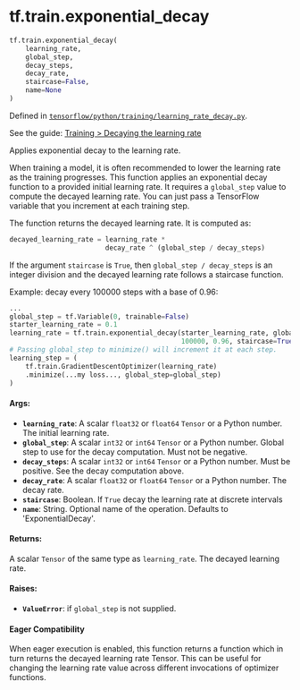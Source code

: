 <div itemscope itemtype="http://developers.google.com/ReferenceObject">
<meta itemprop="name" content="tf.train.exponential_decay" />
</div>

# tf.train.exponential_decay

``` python
tf.train.exponential_decay(
    learning_rate,
    global_step,
    decay_steps,
    decay_rate,
    staircase=False,
    name=None
)
```



Defined in [`tensorflow/python/training/learning_rate_decay.py`](https://www.tensorflow.org/code/tensorflow/python/training/learning_rate_decay.py).

See the guide: [Training > Decaying the learning rate](../../../../api_guides/python/train.md#Decaying_the_learning_rate)

Applies exponential decay to the learning rate.

When training a model, it is often recommended to lower the learning rate as
the training progresses.  This function applies an exponential decay function
to a provided initial learning rate.  It requires a `global_step` value to
compute the decayed learning rate.  You can just pass a TensorFlow variable
that you increment at each training step.

The function returns the decayed learning rate.  It is computed as:

```python
decayed_learning_rate = learning_rate *
                        decay_rate ^ (global_step / decay_steps)
```

If the argument `staircase` is `True`, then `global_step / decay_steps` is an
integer division and the decayed learning rate follows a staircase function.

Example: decay every 100000 steps with a base of 0.96:

```python
...
global_step = tf.Variable(0, trainable=False)
starter_learning_rate = 0.1
learning_rate = tf.train.exponential_decay(starter_learning_rate, global_step,
                                           100000, 0.96, staircase=True)
# Passing global_step to minimize() will increment it at each step.
learning_step = (
    tf.train.GradientDescentOptimizer(learning_rate)
    .minimize(...my loss..., global_step=global_step)
)
```

#### Args:

* <b>`learning_rate`</b>: A scalar `float32` or `float64` `Tensor` or a
    Python number.  The initial learning rate.
* <b>`global_step`</b>: A scalar `int32` or `int64` `Tensor` or a Python number.
    Global step to use for the decay computation.  Must not be negative.
* <b>`decay_steps`</b>: A scalar `int32` or `int64` `Tensor` or a Python number.
    Must be positive.  See the decay computation above.
* <b>`decay_rate`</b>: A scalar `float32` or `float64` `Tensor` or a
    Python number.  The decay rate.
* <b>`staircase`</b>: Boolean.  If `True` decay the learning rate at discrete intervals
* <b>`name`</b>: String.  Optional name of the operation.  Defaults to
    'ExponentialDecay'.


#### Returns:

A scalar `Tensor` of the same type as `learning_rate`.  The decayed
learning rate.


#### Raises:

* <b>`ValueError`</b>: if `global_step` is not supplied.



#### Eager Compatibility
When eager execution is enabled, this function returns a function which in
turn returns the decayed learning rate Tensor. This can be useful for changing
the learning rate value across different invocations of optimizer functions.

